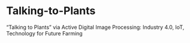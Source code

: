 # Talking-to-Plants
“Talking to Plants” via Active Digital Image Processing: Industry 4.0, IoT, Technology for Future Farming
